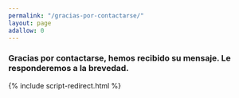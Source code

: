 ```yaml
---
permalink: "/gracias-por-contactarse/"
layout: page
adallow: 0
---
```



### Gracias por contactarse, hemos recibido su mensaje. Le responderemos a la brevedad.

{% include script-redirect.html %}
